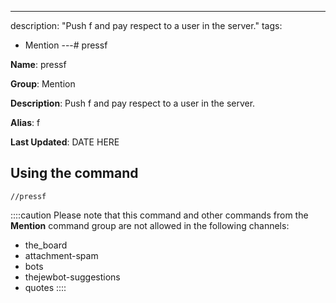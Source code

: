 ---
description: "Push f and pay respect to a user in the server."
tags:
  - Mention
---# pressf

**Name**: pressf

**Group**: Mention

**Description**: Push f and pay respect to a user in the server.

**Alias**: f

**Last Updated**: DATE HERE

## Using the command

    //pressf

::::caution Please note that this command and other commands from the **Mention** command group are not allowed in the following channels:
- the_board
- attachment-spam
- bots
- thejewbot-suggestions
- quotes
::::